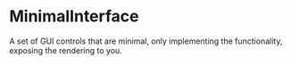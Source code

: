 MinimalInterface
================

A set of GUI controls that are minimal, only implementing the functionality, exposing the rendering to you.


